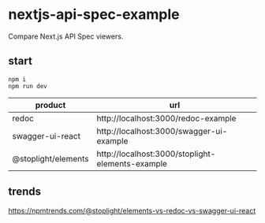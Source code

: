 # nextjs-api-spec-example

Compare Next.js API Spec viewers.

## start

```
npm i
npm run dev
```

|product|url|
|-|-|
|redoc|http://localhost:3000/redoc-example|
|swagger-ui-react|http://localhost:3000/swagger-ui-example|
|@stoplight/elements|http://localhost:3000/stoplight-elements-example|

## trends

https://npmtrends.com/@stoplight/elements-vs-redoc-vs-swagger-ui-react
